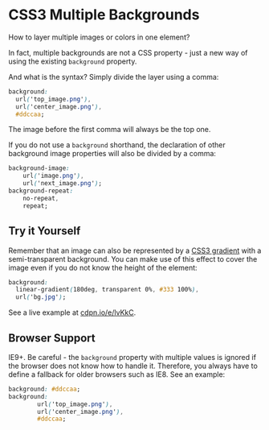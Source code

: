 CSS3 Multiple Backgrounds
=========================

How to layer multiple images or colors in one element?

In fact, multiple backgrounds are not a CSS property - just a new way of using
the existing `background` property.

And what is the syntax? Simply divide the layer using a comma:

```css
background:
  url('top_image.png'),
  url('center_image.png'),
  #ddccaa;
```

The image before the first comma will always be the top one.

If you do not use a `background` shorthand, the declaration of other background
image properties will also be divided by a comma:

```css
background-image:
    url('image.png'),
    url('next_image.png');
background-repeat:
    no-repeat,
    repeat;
```

Try it Yourself
---------------

Remember that an image can also be represented by a [CSS3
gradient](<css3-gradients.md>) with a semi-transparent background. You can make
use of this effect to cover the image even if you do not know the height of the
element:

```css
background:
  linear-gradient(180deg, transparent 0%, #333 100%),
  url('bg.jpg');
```

See a live example at [cdpn.io/e/lvKkC](<http://cdpn.io/e/lvKkC>).

Browser Support
---------------

IE9+. Be careful - the `background` property with multiple values is ignored if
the browser does not know how to handle it. Therefore, you always have to define
a fallback for older browsers such as IE8. See an example:

```css
background: #ddccaa;
background:
        url('top_image.png'),
        url('center_image.png'),
        #ddccaa;
```
